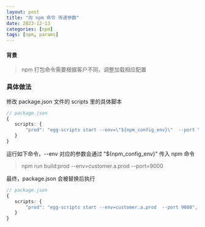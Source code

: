```yaml
---
layout: post
title: "向 npm 命令 传递参数"
date: 2023-12-13
categories: [npm]
tags: [npm, params]
---
```


#### 背景
> npm 打包命令需要根据客户不同，调整加载相应配置

### 具体做法
修改 package.json 文件的 scripts 里的具体脚本

 ```ts
 // package.json
{
    scripts: {
        "prod": "egg-scripts start --env=\"${npm_config_env}\"  --port \"${npm_config_port}\"",
    }
}
```

运行如下命令，--env 对应的参数会通过 \"${npm_config_env}\" 传入 npm 命令

> npm run build:prod --env=customer.a.prod --port=9000

最终，package.json 会被替换后执行

 ```ts
 // package.json
{
    scripts: {
        "prod": "egg-scripts start --env=customer.a.prod  --port 9000",
    }
}
```